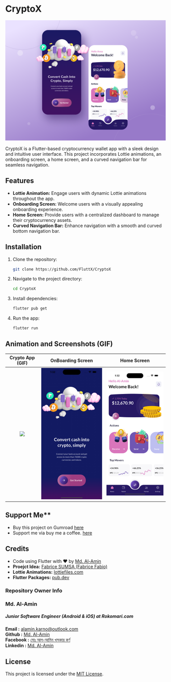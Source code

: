 
# CryptoX

[<img src="https://github.com/FluttX/CryptoX/blob/main/screenshots/CryptoX_Cover.png">](https://youtu.be/OOLOSnTgU0Q)

CryptoX is a Flutter-based cryptocurrency wallet app with a sleek design and intuitive user interface. This project incorporates Lottie animations, an onboarding screen, a home screen, and a curved navigation bar for seamless navigation.


## Features
- **Lottie Animation:** Engage users with dynamic Lottie animations throughout the app.
- **Onboarding Screen:** Welcome users with a visually appealing onboarding experience.
- **Home Screen:** Provide users with a centralized dashboard to manage their cryptocurrency assets.
- **Curved Navigation Bar:** Enhance navigation with a smooth and curved bottom navigation bar.

## Installation
1. Clone the repository:
   ```bash
   git clone https://github.com/FluttX/CryptoX
   ```
2. Navigate to the project directory:
   ```bash
   cd CryptoX
   ```
3. Install dependencies:
   ```bash
   flutter pub get
   ```
4. Run the app:
   ```bash
   flutter run
   ```

## Animation and Screenshots (GIF)
|                                           Crypto App (GIF)                                            |                                            OnBoarding Screen                                            |                                              Home Screen                                             |
|:-----------------------------------------------------------------------------------------------------------:|:----------------------------------------------------------------------------------------------------:|:---------------------------------------------------------------------------------------------------:|
| <img src="https://github.com/FluttX/CryptoX/blob/main/screenshots/CryptoX_Animated.gif" width="250"> | <img src="https://github.com/FluttX/CryptoX/blob/main/screenshots/CryptoX_OnBoarding_Screen.png" width="250"> | <img src="https://github.com/FluttX/CryptoX/blob/main/screenshots/CryptoX_Home_Screen.png" width="250"> |



## Support Me**
- Buy this project on Gumroad [here](https://alaminkarno.gumroad.com/l/crypto-x)
- Support me via buy me a coffee. [here](https://www.buymeacoffee.com/alaminkarno)


## Credits
- Code using Flutter with ❤️ by [Md. Al-Amin](https://github.com/alamin-karno)
- **Proejct Idea:** [Fabrice SUMSA (Fabrice Fabio)](https://youtu.be/hriBJLF_r9c?si=n_YpnLQ38HDycG7U)
- **Lottie Animations:** [lottiefiles.com](https://lottiefiles.com/)
- **Flutter Packages:** [pub.dev](https://pub.dev/)

### Repository Owner Info

### Md. Al-Amin
##### Junior Software Engineer (Android & iOS) at Rokomari.com

__Email :__ [alamin.karno@outlook.com](mailto:alamin.karno@outlook.com) \
__Github :__ [Md. Al-Amin](https://github.com/alamin-karno) \
__Facebook :__ [মোঃ আল-আমিন খন্দকার কর্ণ](https://facebook.com/alamin.kanro) \
__Linkedin :__ [Md. Al-Amin](https://www.linkedin.com/in/alaminkarno/)

## License
This project is licensed under the [MIT License](LICENSE).

